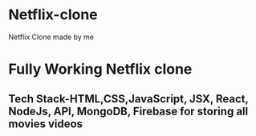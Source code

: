 # Netflix-clone
Netflix Clone made by me

<h1>Fully Working Netflix clone</h1>
<h2>Tech Stack-HTML,CSS,JavaScript, JSX, React, NodeJs, API, MongoDB, Firebase for storing all movies videos</h2>
